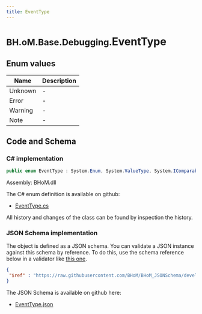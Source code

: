 ```yaml
---
title: EventType
---
```


# <small>BH.oM.Base.Debugging.</small>**EventType**



## Enum values

| Name            | Description                                                    |
|-----------------|----------------------------------------------------------------|
| Unknown |  -  |
| Error |  -  |
| Warning |  -  |
| Note |  -  |


## Code and Schema

### C# implementation

``` C# title="C#"
public enum EventType : System.Enum, System.ValueType, System.IComparable, System.ISpanFormattable, System.IFormattable, System.IConvertible
```

Assembly: BHoM.dll

The C# enum definition is available on github:

- [EventType.cs](https://github.com/BHoM/BHoM/blob/develop/BHoM/Debugging\EventType.cs)

All history and changes of the class can be found by inspection the history.
### JSON Schema implementation

The object is defined as a JSON schema. You can validate a JSON instance against this schema by reference. To do this, use the schema reference below in a validator like [this one](https://www.jsonschemavalidator.net/).

``` json title="JSON Schema"
{
 "$ref" : "https://raw.githubusercontent.com/BHoM/BHoM_JSONSchema/develop/BHoM/Debugging/EventType.json"
}
```

The JSON Schema is available on github here:

- [EventType.json](https://github.com/BHoM/BHoM_JSONSchema/blob/develop/BHoM/Debugging/EventType.json)
